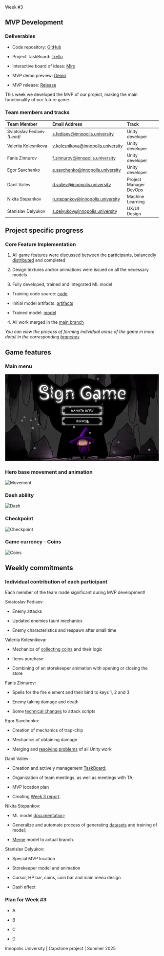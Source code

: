 Week \#3

## MVP Development

### **Deliverables**

* Code repository: [GitHub](https://github.com/IU-Capstone-Project-2025/SignGame)

* Project TaskBoard: [Trello](https://trello.com/b/g98QWgRE/sign-game)

* Interactive board of ideas: [Miro](https://miro.com/welcomeonboard/NjllanVudnhUd2Fhd3RGQUpCMlN0S3d2Nm9SakkrNzI1YVhsK0VKYmZpQkR6Titjc2xycjRyNnpYRTNGRTlvNyt5anpZa3R4TkZVUEdwNjIwdDVTcjdqQksyeUJBbTcreDg3cXNHWllsZFk2VWlhSHRvTTJ2aU5uU3BuR2hvRG5NakdSWkpBejJWRjJhRnhhb1UwcS9BPT0hdjE=?share_link_id=131423753479)

* MVP demo preview: [Demo]()

* MVP release: [Release]()

This week we developed the MVP of our project, making the main functionality of our future game.

### Team members and tracks

| Team Member |  Email Address | Track | 
| :----  | :---- | :---- |
| Sviatoslav Fediaev *(Lead)*  | [s.fediaev@innopolis.university](mailto:s.fediaev@innopolis.university) | Unity developer | 
| Valeriia Kolesnikova  | [v.kolesnikova@innopolis.university](mailto:v.kolesnikova@innopolis.university) | Unity developer | 
| Fanis Zinnurov  | [f.zinnurov@innopolis.university](mailto:f.zinnurov@innopolis.university) | Unity developer | 
| Egor Savchenko  | [e.savchenko@innopolis.university](mailto:e.savchenko@innopolis.university) | Unity developer | 
| Danil Valiev  | [d.valiev@innopolis.university](mailto:d.valiev@innopolis.university) | Project Manager<br>DevOps| 
| Nikita Stepankov  | [n.stepankov@innopolis.university](mailto:n.stepankov@innopolis.university) | Machine Learning | 
| Stanislav Delyukov  | [s.delyukov@innopolis.university](mailto:s.delyukov@innopolis.university) | UX/UI<br>Design | 

## Project specific progress

### Core Feature Implementation

1. All game features were discussed between the participants, balancedly [distributed](https://trello.com/b/g98QWgRE/sign-game) and completed

2. Design textures and/or animations were issued on all the necessary models

3. Fully developed, trained and integrated ML model

- Training code source: [code](https://github.com/IU-Capstone-Project-2025/SignGame/blob/main/static_ml/model.py)

- Initial model artifacts: [artifacts](https://github.com/IU-Capstone-Project-2025/SignGame/blob/main/static_ml/test_dataset_generation.ipynb)

- Trained model: [model](https://github.com/IU-Capstone-Project-2025/SignGame/blob/main/static_ml/CNNModelC%23/CNN_model.onnx)

4. All work merged in the [main branch](https://github.com/IU-Capstone-Project-2025/SignGame)

*You can view the process of forming individual areas of the game in more detail in the corresponding [branches](https://github.com/IU-Capstone-Project-2025/SignGame/branches)*

## Game features

### Main menu

![Main menu](https://github.com/IU-Capstone-Project-2025/SignGame/blob/reports/assets/MainMenu.gif)

### Hero base movement and animation

![Movement](https://github.com/IU-Capstone-Project-2025/SignGame/blob/reports/assets/Movement.gif)

### Dash ability

![Dash](https://github.com/IU-Capstone-Project-2025/SignGame/blob/reports/assets/dash.gif)

### Checkpoint

![Checkpoint](https://github.com/IU-Capstone-Project-2025/SignGame/blob/reports/assets/checkpoint.gif)

### Game currency - Coins

![Coins](https://github.com/IU-Capstone-Project-2025/SignGame/blob/reports/assets/coins.gif)

## Weekly commitments

### Individual contribution of each participant

Each member of the team made significant during MVP development!

Sviatoslav Fediaev:

* Enemy attacks
  
* Updated enemies taunt mechanics 
  
* Enemy characteristics and respawn after small time

Valeriia Kolesnikova:

* Mechanics of [collecting coins](https://github.com/IU-Capstone-Project-2025/SignGame/commit/ea56c60c43a63636a54d5757b8e09d0fa6fcfdd1) and their logic

* Items purchase 

* Combining of an storekeeper animation with opening or closing the store 

Fanis Zinnurov:

* Spells for the fire element and their bind to keys 1, 2 and 3

* Enemy taking damage and death
 
* Some [technical changes](https://github.com/IU-Capstone-Project-2025/SignGame/commit/10821f94f7dbe20b16831fcc2bb29088d6723e54) to attack scripts

Egor Savchenko:

* Creation of mechanics of trap-chip

* Mechanics of obtaining damage

* Merging and [resolving problems](https://github.com/IU-Capstone-Project-2025/SignGame/commit/dd100336a94ceae10005f302679562d22573ef12) of all Unity work

Danil Valiev:

* Creation and actively management [TaskBoard](https://trello.com/b/g98QWgRE/sign-game);
  
* Organization of team meetings, as well as meetings with TA;

* MVP location plan

* Creating [Week 3 report](https://github.com/IU-Capstone-Project-2025/SignGame/blob/reports/week3.md).

Nikita Stepankov:

* ML model [documentation](https://github.com/IU-Capstone-Project-2025/SignGame/blob/main/static_ml/doc.md);
  
* Generalize and automate process of generating [datasets](https://github.com/IU-Capstone-Project-2025/SignGame/blob/main/static_ml/test_dataset_generation.ipynb) and training of model;

* [Merge](https://github.com/IU-Capstone-Project-2025/SignGame/pull/11) model to actual branch.

Stanislav Delyukov:

* Special MVP location

* Storekeeper model and animation

* Cursor, HP bar, coins, coin bar and main menu design

* Dash effect 

### Plan for Week #3

* A
  
* B
  
* C
  
* D

Innopolis University | Capstone project | Summer 2025
